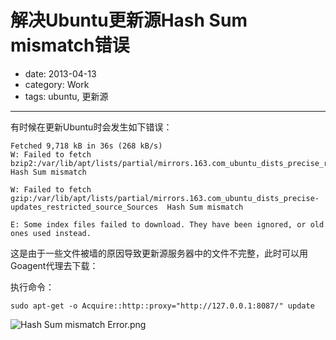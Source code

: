 # 解决Ubuntu更新源Hash Sum mismatch错误

- date: 2013-04-13
- category: Work
- tags: ubuntu, 更新源

----

有时候在更新Ubuntu时会发生如下错误：

````
Fetched 9,718 kB in 36s (268 kB/s)                                             
W: Failed to fetch bzip2:/var/lib/apt/lists/partial/mirrors.163.com_ubuntu_dists_precise_restricted_source_Sources  Hash Sum mismatch

W: Failed to fetch gzip:/var/lib/apt/lists/partial/mirrors.163.com_ubuntu_dists_precise-updates_restricted_source_Sources  Hash Sum mismatch

E: Some index files failed to download. They have been ignored, or old ones used instead.
````    

这是由于一些文件被墙的原因导致更新源服务器中的文件不完整，此时可以用Goagent代理去下载：

执行命令： 

````
sudo apt-get -o Acquire::http::proxy="http://127.0.0.1:8087/" update
````

<a><img src="/media/2013/04/3587804018.png" alt="Hash Sum mismatch Error.png" /></a>